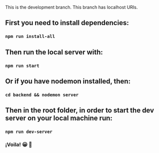 This is the development branch. This branch has localhost URIs.

## First you need to install dependencies:
	
### `npm run install-all`

## Then run the local server with:

### `npm run start`

## Or if you have nodemon installed, then:

### `cd backend && nodemon server`

## Then in the root folder, in order to start the dev server on your local machine run:

### `npm run dev-server`

### ¡Voila! :grinning: :rocket: 